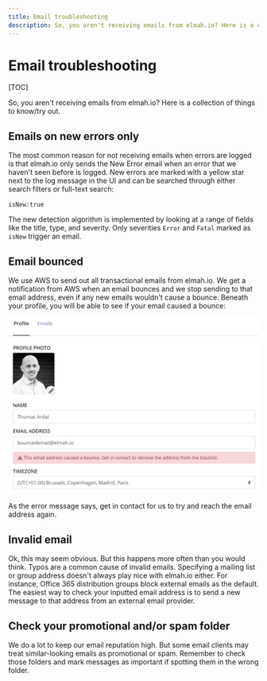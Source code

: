 ```yaml
---
title: Email troubleshooting
description: So, you aren't receiving emails from elmah.io? Here is a collection of things to know/try out. Invalid address, bounced emails, and much more.
---
```


# Email troubleshooting

[TOC]

So, you aren't receiving emails from elmah.io? Here is a collection of things to know/try out.

## Emails on new errors only

The most common reason for not receiving emails when errors are logged is that elmah.io only sends the New Error email when an error that we haven't seen before is logged. New errors are marked with a yellow star next to the log message in the UI and can be searched through either search filters or full-text search:

```
isNew:true
```

The new detection algorithm is implemented by looking at a range of fields like the title, type, and severity. Only severities `Error` and `Fatal` marked as `isNew` trigger an email.

## Email bounced

We use AWS to send out all transactional emails from elmah.io. We get a notification from AWS when an email bounces and we stop sending to that email address, even if any new emails wouldn't cause a bounce. Beneath your profile, you will be able to see if your email caused a bounce:

![Bounced email](images/bounced-email.png)

As the error message says, get in contact for us to try and reach the email address again.

## Invalid email

Ok, this may seem obvious. But this happens more often than you would think. Typos are a common cause of invalid emails. Specifying a mailing list or group address doesn't always play nice with elmah.io either. For instance, Office 365 distribution groups block external emails as the default. The easiest way to check your inputted email address is to send a new message to that address from an external email provider.

## Check your promotional and/or spam folder

We do a lot to keep our email reputation high. But some email clients may treat similar-looking emails as promotional or spam. Remember to check those folders and mark messages as important if spotting them in the wrong folder.